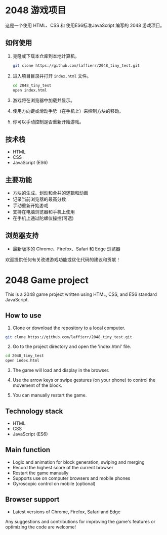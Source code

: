# 2048 游戏项目

这是一个使用 HTML、CSS 和 使用ES6标准JavaScript 编写的 2048 游戏项目。

## 如何使用

1. 克隆或下载本仓库到本地计算机。

    ```bash
    git clone https://github.com/laffierr/2048_tiny_test.git
    ```

2. 进入项目目录并打开 `index.html` 文件。

    ```bash
    cd 2048_tiny_test
    open index.html
    ```

3. 游戏将在浏览器中加载并显示。

4. 使用方向键或滑动手势（在手机上）来控制方块的移动。

6. 你可以手动控制是否重新开始游戏。

## 技术栈

- HTML
- CSS
- JavaScript (ES6)

## 主要功能

- 方块的生成、划动和合并的逻辑和动画
- 记录当前浏览器的最高分数
- 手动重新开始游戏
- 支持在电脑浏览器和手机上使用
- 在手机上通过陀螺仪操控(可选)

## 浏览器支持

- 最新版本的 Chrome、Firefox、Safari 和 Edge 浏览器

欢迎提供任何有关改进游戏功能或优化代码的建议和贡献！


# 2048 Game project

This is a 2048 game project written using HTML, CSS, and ES6 standard JavaScript.

## How to use

1. Clone or download the repository to a local computer.

```bash
git clone https://github.com/laffierr/2048_tiny_test.git
```

2. Go to the project directory and open the 'index.html' file.

```bash
cd 2048_tiny_test
open index.html
```

3. The game will load and display in the browser.

4. Use the arrow keys or swipe gestures (on your phone) to control the movement of the block.

6. You can manually restart the game.

## Technology stack

- HTML
- CSS
- JavaScript (ES6)

## Main function

- Logic and animation for block generation, swiping and merging
- Record the highest score of the current browser
- Restart the game manually
- Supports use on computer browsers and mobile phones
- Gyroscopic control on mobile (optional)

## Browser support

- Latest versions of Chrome, Firefox, Safari and Edge

Any suggestions and contributions for improving the game's features or optimizing the code are welcome!
